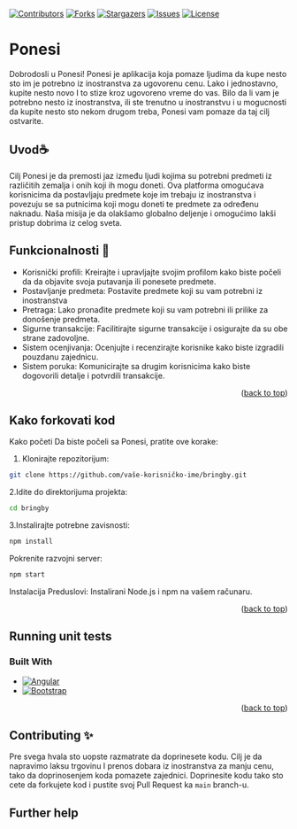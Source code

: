 [![Contributors][contributors-shield]][contributors-url]
[![Forks][forks-shield]][forks-url]
[![Stargazers][stars-shield]][stars-url]
[![Issues][issues-shield]][issues-url]
[![License][license-shield]][license-url]

# Ponesi

Dobrodosli u Ponesi! Ponesi je aplikacija koja pomaze ljudima da kupe nesto sto im je potrebno iz inostranstva za ugovorenu cenu. Lako i jednostavno, kupite nesto novo I to stize kroz ugovoreno vreme do vas.
Bilo da li vam je potrebno nesto iz inostranstva, ili ste trenutno u inostranstvu i u mogucnosti da kupite nesto sto nekom drugom treba, Ponesi vam pomaze da taj cilj ostvarite.

## Uvod☕️

Cilj Ponesi je da premosti jaz između ljudi kojima su potrebni predmeti iz različitih zemalja i onih koji ih mogu doneti. Ova platforma omogućava korisnicima da postavljaju predmete koje im trebaju iz inostranstva i povezuju se sa putnicima koji mogu doneti te predmete za određenu naknadu. Naša misija je da olakšamo globalno deljenje i omogućimo lakši pristup dobrima iz celog sveta.

## Funkcionalnosti 🎉

* Korisnički profili: Kreirajte i upravljajte svojim profilom kako biste počeli da da objavite svoja putavanja ili ponesete predmete.
* Postavljanje predmeta: Postavite predmete koji su vam potrebni iz inostranstva
* Pretraga: Lako pronađite predmete koji su vam potrebni ili prilike za donošenje predmeta.
* Sigurne transakcije: Facilitirajte sigurne transakcije i osigurajte da su obe strane zadovoljne.
* Sistem ocenjivanja: Ocenjujte i recenzirajte korisnike kako biste izgradili pouzdanu zajednicu.
* Sistem poruka: Komunicirajte sa drugim korisnicima kako biste dogovorili detalje i potvrdili transakcije.

<p align="right">(<a href="#readme-top">back to top</a>)</p>

## Kako forkovati kod

Kako početi
Da biste počeli sa Ponesi, pratite ove korake:

1. Klonirajte repozitorijum:
```sh
git clone https://github.com/vaše-korisničko-ime/bringby.git
```

2.Idite do direktorijuma projekta:

```sh
cd bringby
```

3.Instalirajte potrebne zavisnosti:

```sh
npm install
```
Pokrenite razvojni server:

```sh
npm start
```

Instalacija
Preduslovi:
Instalirani Node.js i npm na vašem računaru.

<p align="right">(<a href="#readme-top">back to top</a>)</p>

## Running unit tests

### Built With

* [![Angular][Angular.io]][Angular-url]
* [![Bootstrap][Bootstrap.com]][Bootstrap-url]
<p align="right">(<a href="#readme-top">back to top</a>)</p>

## Contributing ✨
Pre svega hvala sto uopste razmatrate da doprinesete kodu. Cilj je da napravimo laksu trgovinu I prenos dobara iz inostranstva za manju cenu, tako da doprinosenjem koda pomazete zajednici.
Doprinesite kodu tako sto cete da forkujete kod i pustite svoj Pull Request ka ```main``` branch-u.

## Further help

<!-- MARKDOWN LINKS & IMAGES -->
[contributors-shield]: https://img.shields.io/github/contributors/walkingkindle/ponesi?style=for-the-badge
[contributors-url]: https://github.com/walkingkindle/ponesi/graphs/contributors
[forks-shield]: https://img.shields.io/github/forks/walkingkindle/ponesi?style=for-the-badge
[forks-url]: https://github.com/walkingkindle/ponesi/network/members
[stars-shield]: https://img.shields.io/github/stars/walkingkindle/ponesi?style=for-the-badge
[stars-url]: https://github.com/walkingkindle/ponesi/stargazers
[issues-shield]: https://img.shields.io/github/issues/walkingkindle/ponesi?style=for-the-badge
[issues-url]: https://github.com/walkingkindle/ponesi/issues
[license-shield]: https://img.shields.io/github/license/walkingkindle/ponesi?style=for-the-badge
[license-url]: https://github.com/walkingkindle/ponesi/blob/main/LICENSE
[Angular.io]: https://img.shields.io/badge/Angular-DD0031?style=for-the-badge&logo=angular&logoColor=white
[Angular-url]: https://angular.io/
[Bootstrap.com]: https://img.shields.io/badge/Bootstrap-563D7C?style=for-the-badge&logo=bootstrap&logoColor=white
[Bootstrap-url]: https://getbootstrap.com
